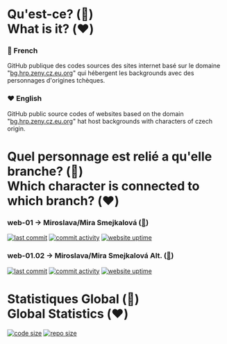 # Qu'est-ce? (:blue_heart:) <br> What is it? (:heart:)
### :blue_heart: French
GitHub publique des codes sources des sites internet basé sur le domaine "<a href="https://r0leplay.github.io/bg.cz/">bg.hrp.zeny.cz.eu.org</a>" qui hébergent les backgrounds avec des personnages d'origines tchèques.
### :heart: English
GitHub public source codes of websites based on the domain "<a href="https://r0leplay.github.io/bg.cz/">bg.hrp.zeny.cz.eu.org</a>" hat host backgrounds with characters of czech origin.

# Quel personnage est relié a qu'elle branche? (:blue_heart:) <br> Which character is connected to which branch? (:heart:)
### <b>web-01</b> → Miroslava/Mira Smejkalová (<a href="https://github.com/r0leplay/bg.cz/tree/web-01">:eyes:</a>) <br>
<a href="https://github.com/r0leplay/bg.cz/tree/web-01"><img src="https://img.shields.io/github/last-commit/r0leplay/bg.cz/web-01?style=flat-square" alt="last commit"></a> <a href="https://github.com/r0leplay/bg.cz/tree/web-01"><img src="https://img.shields.io/github/commit-activity/m/r0leplay/bg.cz/web-01?style=flat-square" alt="commit activity"></a> <a href="https://github.com/r0leplay/bg.cz/tree/web-01"><img src="https://img.shields.io/website?down_color=red&down_message=offline&style=flat-square&up_color=dark-green&up_message=online&url=https%3A%2F%2Fr0leplay.github.io%2Fbg.cz%2F" alt="website uptime"></a>
### <b>web-01.02</b> → Miroslava/Mira Smejkalová Alt. (<a href="https://github.com/r0leplay/bg.cz/tree/web-01.02">:eyes:</a>) <br>
<a href="https://github.com/r0leplay/bg.cz/tree/web-01.02"><img src="https://img.shields.io/github/last-commit/r0leplay/bg.cz/web-01.02?style=flat-square" alt="last commit"></a> <a href="https://github.com/r0leplay/bg.cz/tree/web-01.02"><img src="https://img.shields.io/github/commit-activity/m/r0leplay/bg.cz/web-01.02?style=flat-square" alt="commit activity"></a> <a href="https://github.com/r0leplay/bg.cz/tree/web-01.02"><img src="https://img.shields.io/website?down_color=red&down_message=offline&style=flat-square&up_color=dark-green&up_message=online&url=https%3A%2F%2Fr0leplay.github.io%2Fbg.cz%2F" alt="website uptime"></a>

# Statistiques Global (:blue_heart:) <br> Global Statistics (:heart:)
<a href="https://github.com/r0leplay/bg.cz"><img src="https://img.shields.io/github/languages/code-size/r0leplay/bg.cz?style=for-the-badge" alt="code size"></a> <a href="https://github.com/r0leplay/bg.cz"><img src="https://img.shields.io/github/repo-size/r0leplay/bg.cz?style=for-the-badge" alt="repo size"></a>
